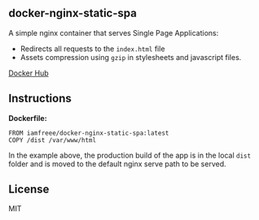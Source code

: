 ## docker-nginx-static-spa

A simple nginx container that serves Single Page Applications:
- Redirects all requests to the `index.html` file
- Assets compression using `gzip` in stylesheets and javascript files.

[Docker Hub](https://hub.docker.com/r/iamfreee/docker-nginx-static-spa/)

## Instructions

**Dockerfile:**
```
FROM iamfreee/docker-nginx-static-spa:latest
COPY /dist /var/www/html
```

In the example above, the production build of the app is in the local `dist` folder and is moved to the default nginx serve path to be served.

## License
MIT

